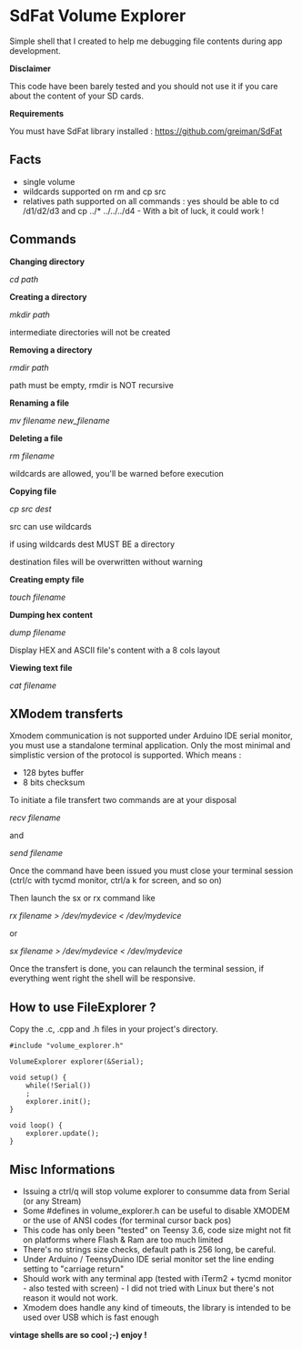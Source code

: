 # SdFat Volume Explorer

Simple shell that I created to help me debugging file contents during app development.

**Disclaimer**

This code have been barely tested and you should not use it if you care about the content of your SD cards.

**Requirements**

You must have SdFat library installed : https://github.com/greiman/SdFat

## Facts

* single volume
* wildcards supported on rm and cp src
* relatives path supported on all commands : yes should be able to cd /d1/d2/d3 and cp ../* ../../../d4 - With a bit of luck, it could work !

## Commands

**Changing directory**

*cd path*

**Creating a directory**

*mkdir path*

intermediate directories will not be created

**Removing a directory**

*rmdir path*

path must be empty, rmdir is NOT recursive

**Renaming a file**

*mv filename new_filename*

**Deleting a file**

*rm filename*

wildcards are allowed, you'll be warned before execution

**Copying file**

*cp src dest*

src can use wildcards

if using wildcards dest MUST BE a directory

destination files will be overwritten without warning

**Creating empty file**

*touch filename*

**Dumping hex content**

*dump filename*

Display HEX and ASCII file's content with a 8 cols layout

**Viewing text file**

*cat filename*

## XModem transferts

Xmodem communication is not supported under Arduino IDE serial monitor, you must use a standalone terminal application.
Only the most minimal and simplistic version of the protocol is supported.
Which means :

- 128 bytes buffer
- 8 bits checksum

To initiate a file transfert two commands are at your disposal

*recv filename*

and

*send filename*

Once the command have been issued you must close your terminal session (ctrl/c with tycmd monitor, ctrl/a k for screen, and so on)

Then launch the sx or rx command like

*rx filename > /dev/mydevice < /dev/mydevice*

or

*sx filename > /dev/mydevice < /dev/mydevice*

Once the transfert is done, you can relaunch the terminal session, if everything went right the shell will be responsive.

## How to use FileExplorer ?

Copy the .c, .cpp and .h files in your project's directory.

```
#include "volume_explorer.h"

VolumeExplorer explorer(&Serial);

void setup() {
    while(!Serial())
    ;
    explorer.init();
}

void loop() {
    explorer.update();
}
```

## Misc Informations

- Issuing a ctrl/q will stop volume explorer to consumme data from Serial (or any Stream)
- Some #defines in volume_explorer.h can be useful to disable XMODEM or the use of ANSI codes (for terminal cursor back pos)
- This code has only been "tested" on Teensy 3.6, code size might not fit on platforms where Flash & Ram are too much limited
- There's no strings size checks, default path is 256 long, be careful.
- Under Arduino / TeensyDuino IDE serial monitor set the line ending setting to "carriage return"
- Should work with any terminal app (tested with iTerm2 + tycmd monitor - also tested with screen) - I did not tried with Linux but there's not reason it would not work.
- Xmodem does handle any kind of timeouts, the library is intended to be used over USB which is fast enough


**vintage shells are so cool ;-)
enjoy !**
